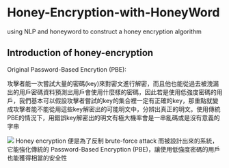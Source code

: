 # Honey-Encryption-with-HoneyWord
using NLP and honeyword to construct a honey encryption algorithm

## Introduction of honey-encryption
Original Password-Based Encrytion (PBE):
  
  
  攻擊者能一次嘗試大量的密碼(key)來對密文進行解密，而且他也能從過去被洩漏出的用戶密碼資料預測出用戶會使用什麼樣的密碼，因此若是使用低強度密碼的用戶，我們基本可以假設攻擊者嘗試的key的集合裡一定有正確的key，那重點就變成攻擊者能不能從用這些key解密出的可能明文中，分辨出真正的明文。使用傳統PBE的情況下，用錯誤key解密出的明文有極大機率會是一串亂碼或是沒有意義的字串
  
  
  ![](https://i.imgur.com/9xVUw7B.png)
Honey encryption 便是為了反制 brute-force attack 而被設計出來的系統，它能強化傳統的 Password-Based Encryption (PBE)，讓使用低強度密碼的用戶也能獲得相當的安全性
